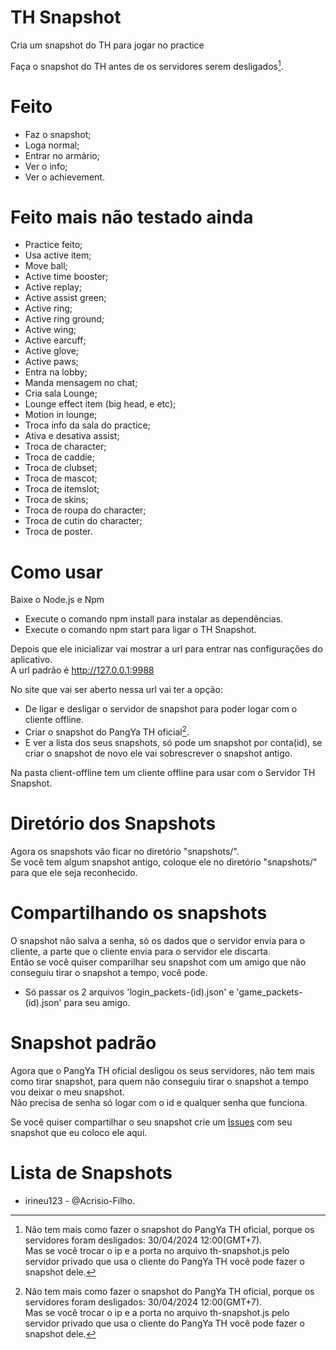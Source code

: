 # TH Snapshot
Cria um snapshot do TH para jogar no practice

Faça o snapshot do TH antes de os servidores serem desligados[^1].

# Feito
- Faz o snapshot;
- Loga normal; 
- Entrar no armário;
- Ver o info;
- Ver o achievement.

# Feito mais não testado ainda
- Practice feito;
- Usa active item;
- Move ball;
- Active time booster;
- Active replay;
- Active assist green;
- Active ring;
- Active ring ground;
- Active wing;
- Active earcuff;
- Active glove;
- Active paws;
- Entra na lobby;
- Manda mensagem no chat;
- Cria sala Lounge;
- Lounge effect item (big head, e etc);
- Motion in lounge;
- Troca info da sala do practice;
- Ativa e desativa assist;
- Troca de character;
- Troca de caddie;
- Troca de clubset;
- Troca de mascot;
- Troca de itemslot;
- Troca de skins;
- Troca de roupa do character;
- Troca de cutin do character;
- Troca de poster.

# Como usar
Baixe o Node.js e Npm

- Execute o comando npm install para instalar as dependências.
- Execute o comando npm start para ligar o TH Snapshot.

Depois que ele inicializar vai mostrar a url para entrar nas configurações do aplicativo.\
A url padrão é http://127.0.0.1:9988

No site que vai ser aberto nessa url vai ter a opção:
- De ligar e desligar o servidor de snapshot para poder logar com o cliente offline.
- Criar o snapshot do PangYa TH oficial[^1].
- E ver a lista dos seus snapshots, só pode um snapshot por conta(id), se criar o snapshot de novo ele vai sobrescrever o snapshot antigo.

[^1]: Não tem mais como fazer o snapshot do PangYa TH oficial, porque os servidores foram desligados: 30/04/2024 12:00(GMT+7).\
Mas se você trocar o ip e a porta no arquivo th-snapshot.js pelo servidor privado que usa o cliente do PangYa TH você pode fazer o snapshot dele.

Na pasta client-offline tem um cliente offline para usar com o Servidor TH Snapshot.

# Diretório dos Snapshots
Agora os snapshots vão ficar no diretório "snapshots/".\
Se você tem algum snapshot antigo, coloque ele no diretório "snapshots/" para que ele seja reconhecido.

# Compartilhando os snapshots
O snapshot não salva a senha, só os dados que o servidor envia para o cliente, a parte que o cliente envia para o servidor ele discarta.\
Então se você quiser comparilhar seu snapshot com um amigo que não conseguiu tirar o snapshot a tempo, você pode.

- Só passar os 2 arquivos 'login_packets-(id).json' e 'game_packets-(id).json' para seu amigo.

# Snapshot padrão
Agora que o PangYa TH oficial desligou os seus servidores, não tem mais como tirar snapshot, para quem não conseguiu tirar o snapshot a tempo vou deixar o meu snapshot.\
Não precisa de senha só logar com o id e qualquer senha que funciona.

Se você quiser compartilhar o seu snapshot crie um [Issues](https://github.com/Acrisio-Filho/TH-Snapshot/issues) com seu snapshot que eu coloco ele aqui.

# Lista de Snapshots
- irineu123 - @Acrisio-Filho.
